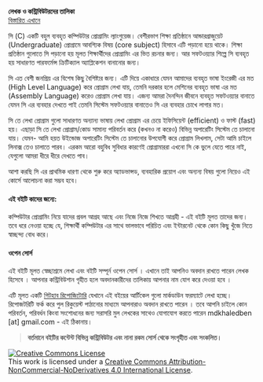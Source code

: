 **লেখক ও কন্ট্রিবিউটরদের তালিকা**  
[বিস্তারিত এখানে](https://github.com/howtocode-dev/c.howtocode.dev/graphs/contributors?type=a)   

সি (C) একটি বহুল ব্যবহৃত কম্পিউটার প্রোগ্রামিং ল্যাংগুয়েজ। বেশীরভাগ শিক্ষা প্রতিষ্ঠানে আন্ডারগ্রাজুয়েট (Undergraduate) প্রোগ্রামে আবশ্যিক বিষয় (core subject) হিসাবে এটি পড়ানো হয়ে থাকে। শিক্ষা প্রতিষ্ঠান গুলোতে সি পড়ানো হয় মূলত শিক্ষার্থীদের প্রোগ্রামিং এর ভিত রচনার জন্য। আর সফটওয়্যার শিল্পে সি ব্যবহৃত হয় সাধারণত পারফর্মেন্স ক্রিটিক্যাল অ্যাপ্লিকেশন বানানোর জন্য।

সি এত বেশী জনপ্রিয় এর বিশেষ কিছু বৈশিষ্ট্যর জন্য। এটি দিয়ে একাধারে যেমন আমাদের ব্যবহৃত ভাষা ইংরেজী এর মত (High Level Language) করে প্রোগ্রাম লেখা যায়, তেমনি দরকার হলে মেশিনের ব্যবহৃত ভাষা এর মত (Assembly Language) করেও প্রোগ্রাম লেখা যায়। এজন্য আমরা দৈনন্দিন জীবনে ব্যবহৃত সফটওয়্যার বানাতে যেমন সি এর ব্যবহার দেখতে পাই তেমনি সিস্টেম সফটওয়্যার বানাতেও সি এর ব্যবহার চোখে লাগার মত।

সি তে লেখা প্রোগ্রাম গুলো সাধারণত অন্যান্য ভাষায় লেখা প্রোগ্রাম এর চেয়ে ইফিসিয়েন্ট (efficient) ও ফাস্ট (fast) হয়। এছাড়া সি তে লেখা প্রোগ্রাম/কোড সামান্য পরিবর্তন করে (কখনও না করেও) বিভিন্ন অপারেটিং সিস্টেম তে চালানো যায়। যেমন- আমি হয়ত উইন্ডোজ অপারেটিং সিস্টেম তে চালানোর উপযোগী করে প্রোগ্রাম লিখলাম, সেটা আমি চাইলে লিনাক্স তেও চালাতে পারব। এরকম আরো বহুবিধ সুবিধার কারণেই প্রোগ্রামাররা এখনো সি কে ভুলে যেতে পারে নাই, যেগুলো আমরা ধীরে ধীরে দেখতে পাব।

 আশা করছি সি এর প্রাথমিক ধারণা থেকে শুরু করে অ্যাডভান্সড, ব্যবহারিক প্রয়োগ এবং অন্যন্য বিষয় গুলো নিয়েও এই কোর্সে আলোচনা করা সম্ভব হবে।

#### এই বইটি কাদের জন্যে:

কম্পিউটার প্রোগ্রামিং নিয়ে যাদের প্রবল আগ্রহ আছে এবং নিজে নিজে শিখতে আগ্রহী - এই বইটি মূলত তাদের জন্য। তবে ধরে নেওয়া হচ্ছে যে, শিক্ষার্থী কম্পিউটার এর সাথে ভালভাবে পরিচিত এবং ইন্টারনেট থেকে কোন কিছু খুঁজে নিতে স্বাচ্ছন্দ্য বোধ করে।

#### ওপেন সোর্স

এই বইটি মূলত স্বেচ্ছাশ্রমে লেখা এবং বইটি সম্পূর্ন ওপেন সোর্স । এখানে তাই আপনিও অবদান রাখতে পারেন লেখক হিসেবে । আপনার কন্ট্রিবিউশান গৃহীত হলে অবদানকারীদের তালিকায় আপনার নাম যোগ করে দেওয়া হবে ।

এটি মূলত একটি [গিটহাব রিপোজিটোরি](https://github.com/howtocode-dev/c.howtocode.dev) যেখানে এই বইয়ের আর্টিকেল গুলো মার্কডাউন ফরম্যাটে লেখা হচ্ছে। রিপোজটরিটি ফর্ক করে পুল রিকুয়েস্ট পাঠানোর মাধ্যমে আপনারাও অবদান রাখতে পারেন । তবে আপনি চাইলে কোন পরিবর্তন, পরিবর্ধন কিংবা সংশোধনের জন্য সরাসরি মুল লেখকের সাথেও যোগাযোগ করতে পারেন mdkhaledben [at] gmail.com - এই ঠিকানায়।

> **বর্তমানে বইটির কন্টেন্ট বিভিন্ন কন্ট্রিবিউটর এবং নানা রকম সোর্স থেকে সংগৃহীত এবং সংকলিত।**   

<a rel="license" href="http://creativecommons.org/licenses/by-nc-nd/4.0/"><img alt="Creative Commons License" style="border-width:0" src="https://i.creativecommons.org/l/by-nc-nd/4.0/88x31.png" /></a><br />This work is licensed under a <a rel="license" href="http://creativecommons.org/licenses/by-nc-nd/4.0/">Creative Commons Attribution-NonCommercial-NoDerivatives 4.0 International License</a>.   

